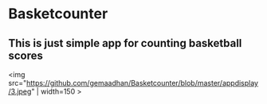 # Basketcounter

## This is just simple app for counting basketball scores

<img src="https://github.com/gemaadhan/Basketcounter/blob/master/appdisplay/3.jpeg" | width=150 >

